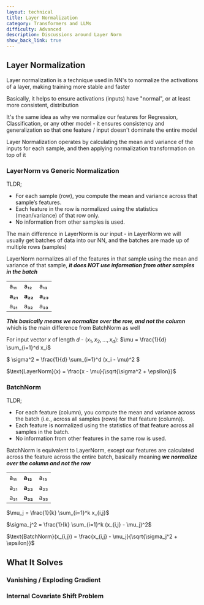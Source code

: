 ```yaml
---
layout: technical
title: Layer Normalization
category: Transformers and LLMs
difficulty: Advanced
description: Discussions around Layer Norm
show_back_link: true
---
```


## Layer Normalization
Layer normalization is a technique used in NN's to normalize the activations of a layer, making training more stable and faster

Basically, it helps to ensure activations (inputs) have "normal", or at least more consistent, distribution

It's the same idea as why we normalize our features for Regression, Classification, or any other model - it ensures consistency and generalization so that one feature / input doesn't dominate the entire model

Layer Normalization operates by calculating the mean and variance of the inputs for each sample, and then applying normalization transformation on top of it

### LayerNorm vs Generic Normalization
TLDR;
- For each sample (row), you compute the mean and variance across that sample’s features.
- Each feature in the row is normalized using the statistics (mean/variance) of that row only.
- No information from other samples is used.

The main difference in LayerNorm is our input - in LayerNorm we will usually get batches of data into our NN, and the batches are made up of multiple rows (samples)

LayerNorm normalizes all of the features in that sample using the mean and variance of that sample, ***it does NOT use information from other samples in the batch***

|      |      |      |
|------|------|------|
| a₁₁ | a₁₂ | a₁₃ |
| **a₂₁** | **a₂₂** | **a₂₃** |
| a₃₁ | a₃₂ | a₃₃ |

***This basically means we normalize over the row, and not the column*** which is the main difference from BatchNorm as well

For input vector $x$ of length $d$ - $(x_1, x_2, ..., x_d)$:
$\mu = \frac{1}{d} \sum_{i=1}^d x_i$ 

$ \sigma^2 = \frac{1}{d} \sum_{i=1}^d (x_i - \mu)^2 $

$\text{LayerNorm}(x) = \frac{x - \mu}{\sqrt{\sigma^2 + \epsilon}}$


### BatchNorm
TLDR;
- For each feature (column), you compute the mean and variance across the batch (i.e., across all samples (rows) for that feature (column)).
- Each feature is normalized using the statistics of that feature across all samples in the batch.
- No information from other features in the same row is used.

BatchNorm is equivalent to LayerNorm, except our features are calculated across the feature across the entire batch, basically meaning ***we normalize over the column and not the row***

|      |  |      |
|------|------|------|
| a₁₁ | **a₁₂** | a₁₃ |
| a₂₁ | **a₂₂** | a₂₃ |
| a₃₁ | **a₃₂** | a₃₃ |


$\mu_j = \frac{1}{k} \sum_{i=1}^k x_{i,j}$

$\sigma_j^2 = \frac{1}{k} \sum_{i=1}^k (x_{i,j} - \mu_j)^2$

$\text{BatchNorm}(x_{i,j}) = \frac{x_{i,j} - \mu_j}{\sqrt{\sigma_j^2 + \epsilon}}$

## What It Solves

### Vanishing / Exploding Gradient

### Internal Covariate Shift Problem